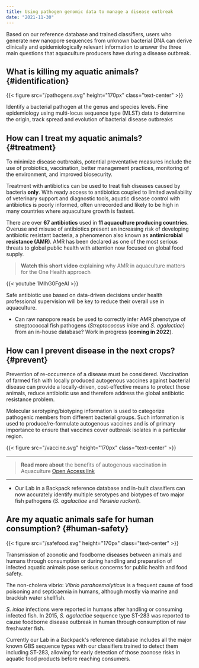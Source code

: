 ```yaml
---
title: Using pathogen genomic data to manage a disease outbreak
date: "2021-11-30"
---
```


Based on our reference database and trained classifiers, users who generate new nanopore sequences from unknown bacterial DNA can derive clinically and epidemiologically relevant information to answer the three main questions that aquaculture producers have during a disease outbreak.

## What is killing my aquatic animals? {#identification}

{{< figure src="/pathogens.svg" height="170px" class="text-center" >}}

Identify a bacterial pathogen at the genus and species levels. Fine epidemiology using multi-locus sequence type (MLST) data to determine the origin, track spread and evolution of bacterial disease outbreaks 

## How can I treat my aquatic animals? {#treatment}

To minimize disease outbreaks, potential preventative measures include the use of probiotics, vaccination, better management practices, monitoring of the environment, and improved biosecurity. 

Treatment with antibiotics can be used to treat fish diseases caused by bacteria **only**. With ready access to antibiotics coupled to limited availability of veterinary support and diagnostic tools, aquatic disease control with antibiotics is poorly informed, often unrecorded and likely to be high in many countries where aquaculture growth is fastest. 

There are over **67 antibiotics** used in **11 aquaculture producing countries**. Overuse and misuse of antibiotics present an increasing risk of developing antibiotic resistant bacteria, a phenomenon also known as **antimicrobial resistance (AMR)**. AMR has been declared as one of the most serious threats to global public health with attention now focused on global food supply. 

   > **Watch this short video** explaining why AMR in aquaculture matters for the One Health approach

{{< youtube 1MlhG0FgeAI >}}



Safe antibiotic use based on data-driven decisions under health professional supervision will be key to reduce their overall use in aquaculture.

- Can raw nanopore reads be used to correctly infer AMR phenotype of streptococcal fish pathogens (*Streptococcus iniae* and *S. agalactiae*) from an in-house database? Work in progress (**coming in 2022**).

## How can I prevent disease in the next crops? {#prevent}

Prevention of re-occurrence of a disease must be considered. Vaccination of farmed fish with locally produced autogenous vaccines against bacterial disease can provide a locally-driven, cost-effective means to protect those animals, reduce antibiotic use and therefore address the global antibiotic resistance problem. 

Molecular serotyping/biotyping information is used to categorize pathogenic members from different bacterial groups. Such information is used to produce/re-formulate autogenous vaccines and is of primary importance to ensure that vaccines cover outbreak isolates in a particular region.


{{< figure src="/vaccine.svg" height="170px" class="text-center" >}}

---
   > **Read more about** the benefits of autogenous vaccination in Aquaculture [Open Access link](https://onlinelibrary.wiley.com/doi/10.1111/raq.12633)
---

- Our Lab in a Backpack reference database and in-built classifiers can now accurately identify multiple serotypes and biotypes of two major fish pathogens (*S. agalactiae* and *Yersinia ruckeri*).

## Are my aquatic animals safe for human consumption? {#human-safety}

{{< figure src="/safefood.svg" height="170px" class="text-center" >}}

Transmission of zoonotic and foodborne diseases between animals and humans through consumption or during handling and preparation of infected aquatic animals pose serious concerns for public health and food safety.

The non-cholera vibrio: *Vibrio parahaemolyticus* is a frequent cause of food poisoning and septicaemia in humans, although mostly via marine and brackish water shellfish.

*S. iniae* infections were reported in humans after handling or consuming infected fish. In 2015, *S. agalactiae* sequence type ST-283 was reported to cause foodborne disease outbreak in human through consumption of raw freshwater fish.

Currently our Lab in a Backpack's reference database includes all the major known GBS sequence types with our classifiers trained to detect them including ST-283, allowing for early detection of those zoonose risks in aquatic food products before reaching consumers. 
